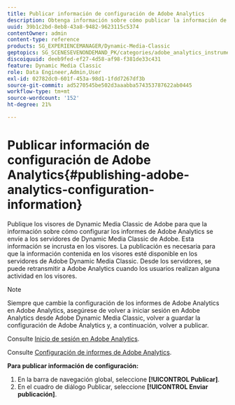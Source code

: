 ```yaml
---
title: Publicar información de configuración de Adobe Analytics
description: Obtenga información sobre cómo publicar la información de configuración de Adobe Analytics desde Adobe Dynamic Media Classic.
uuid: 39b1c2bd-8eb8-43a8-9482-9623115c5374
contentOwner: admin
content-type: reference
products: SG_EXPERIENCEMANAGER/Dynamic-Media-Classic
geptopics: SG_SCENESEVENONDEMAND_PK/categories/adobe_analytics_instrumentation_kit
discoiquuid: deeb9fed-ef27-4d58-af98-f381de33c431
feature: Dynamic Media Classic
role: Data Engineer,Admin,User
exl-id: 02782dc0-601f-453a-98d1-1fdd7267df3b
source-git-commit: ad5270545be502d3aaabba574353787622ab0445
workflow-type: tm+mt
source-wordcount: '152'
ht-degree: 21%

---
```


# Publicar información de configuración de Adobe Analytics{#publishing-adobe-analytics-configuration-information}

Publique los visores de Dynamic Media Classic de Adobe para que la información sobre cómo configurar los informes de Adobe Analytics se envíe a los servidores de Dynamic Media Classic de Adobe. Esta información se incrusta en los visores. La publicación es necesaria para que la información contenida en los visores esté disponible en los servidores de Adobe Dynamic Media Classic. Desde los servidores, se puede retransmitir a Adobe Analytics cuando los usuarios realizan alguna actividad en los visores.

>[!NOTE]
>
>Siempre que cambie la configuración de los informes de Adobe Analytics en Adobe Analytics, asegúrese de volver a iniciar sesión en Adobe Analytics desde Adobe Dynamic Media Classic, volver a guardar la configuración de Adobe Analytics y, a continuación, volver a publicar.

Consulte [Inicio de sesión en Adobe Analytics](log-analytics.md#log_in_to_adobe_analytics).

Consulte [Configuración de informes de Adobe Analytics](configuring-analytics-reports.md#configuring_adobe_analytics_reports).

**Para publicar información de configuración:**

1. En la barra de navegación global, seleccione **[!UICONTROL Publicar]**.
1. En el cuadro de diálogo Publicar, seleccione **[!UICONTROL Enviar publicación]**.
